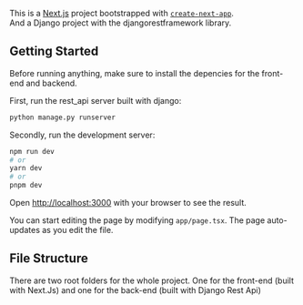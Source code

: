 This is a [Next.js](https://nextjs.org/) project bootstrapped with [`create-next-app`](https://github.com/vercel/next.js/tree/canary/packages/create-next-app). \
And a Django project with the djangorestframework library.

## Getting Started

Before running anything, make sure to install the depencies for the front-end and backend.

First, run the rest_api server built with django:

```bash
python manage.py runserver

```


Secondly, run the development server:

```bash
npm run dev
# or
yarn dev
# or
pnpm dev
```

Open [http://localhost:3000](http://localhost:3000) with your browser to see the result.

You can start editing the page by modifying `app/page.tsx`. The page auto-updates as you edit the file.

## File Structure

There are two root folders for the whole project. One for the front-end (built with Next.Js) and one for the back-end (built with Django Rest Api)



